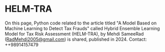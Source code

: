 # HELM-TRA
On this page, Python code related to the article titled "A Model Based on Machine Learning to Detect Tax Frauds" called Hybrid Ensemble Learning Model for Tax Risk Assessment (HELM-TRA), by Mehdi SameeRad (RadMehdi2005@gmail.com) is shared, published in 2024. Contact: ++98914157479 
